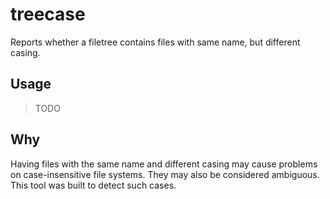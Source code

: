 # treecase

Reports whether a filetree contains files with same name, but different casing.

## Usage

> TODO

## Why

Having files with the same name and different casing may cause problems on case-insensitive file systems. They may also be considered ambiguous. This tool was built to detect such cases.
